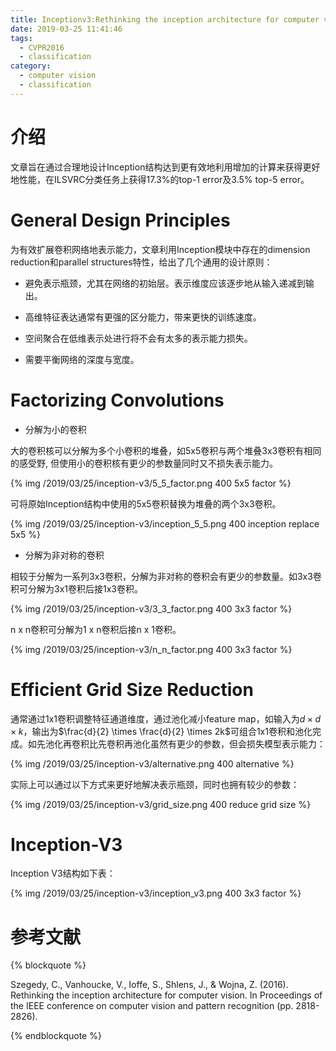 ```yaml
---
title: Inceptionv3:Rethinking the inception architecture for computer vision
date: 2019-03-25 11:41:46
tags:
  - CVPR2016
  - classification
category:
  - computer vision
  - classification
---
```


# 介绍
文章旨在通过合理地设计Inception结构达到更有效地利用增加的计算来获得更好地性能，在ILSVRC分类任务上获得17.3%的top-1 error及3.5% top-5 error。

# General Design Principles
为有效扩展卷积网络地表示能力，文章利用Inception模块中存在的dimension reduction和parallel structures特性，给出了几个通用的设计原则：

* 避免表示瓶颈，尤其在网络的初始层。表示维度应该逐步地从输入递减到输出。

* 高维特征表达通常有更强的区分能力，带来更快的训练速度。

* 空间聚合在低维表示处进行将不会有太多的表示能力损失。

* 需要平衡网络的深度与宽度。

# Factorizing Convolutions

* 分解为小的卷积

大的卷积核可以分解为多个小卷积的堆叠，如5x5卷积与两个堆叠3x3卷积有相同的感受野, 但使用小的卷积核有更少的参数量同时又不损失表示能力。

{% img /2019/03/25/inception-v3/5_5_factor.png 400 5x5 factor %} 

可将原始Inception结构中使用的5x5卷积替换为堆叠的两个3x3卷积。

{% img /2019/03/25/inception-v3/inception_5_5.png 400 inception replace 5x5 %}

* 分解为非对称的卷积

相较于分解为一系列3x3卷积，分解为非对称的卷积会有更少的参数量。如3x3卷积可分解为3x1卷积后接1x3卷积。

{% img /2019/03/25/inception-v3/3_3_factor.png 400 3x3 factor %} 

n x n卷积可分解为1 x n卷积后接n x 1卷积。

{% img /2019/03/25/inception-v3/n_n_factor.png 400 3x3 factor %} 

# Efficient Grid Size Reduction

通常通过1x1卷积调整特征通道维度，通过池化减小feature map，如输入为$d \times d \times k$，输出为$\frac{d}{2} \times \frac{d}{2} \times 2k$可组合1x1卷积和池化完成。如先池化再卷积比先卷积再池化虽然有更少的参数，但会损失模型表示能力：

{% img /2019/03/25/inception-v3/alternative.png 400 alternative %}

实际上可以通过以下方式来更好地解决表示瓶颈，同时也拥有较少的参数：

{% img /2019/03/25/inception-v3/grid_size.png 400 reduce grid size %}

# Inception-V3

Inception V3结构如下表：

{% img /2019/03/25/inception-v3/inception_v3.png 400 3x3 factor %} 


# 参考文献
{% blockquote %}

Szegedy, C., Vanhoucke, V., Ioffe, S., Shlens, J., & Wojna, Z. (2016). Rethinking the inception architecture for computer vision. In Proceedings of the IEEE conference on computer vision and pattern recognition (pp. 2818-2826).

{% endblockquote %}
